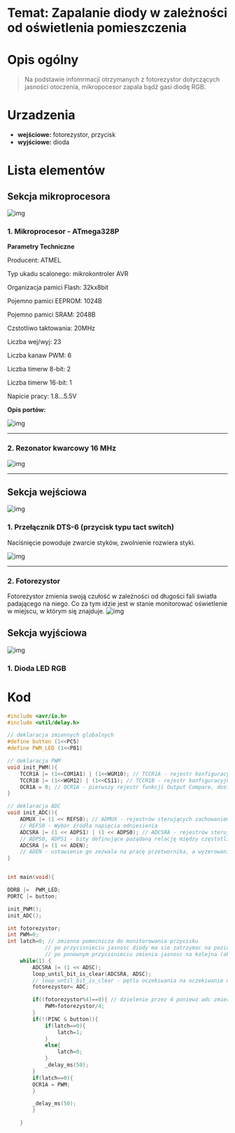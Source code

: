 # Temat: Zapalanie diody w zależności od oświetlenia pomieszczenia
# Opis ogólny
>Na podstawie infomrmacji otrzymanych z fotorezystor dotyczących jasności otoczenia, mikropocesor zapala bądź gasi diodę RGB.
# Urzadzenia
- **wejściowe:** fotorezystor, przycisk
- **wyjściowe:** dioda

# Lista elementów
## Sekcja mikroprocesora
![img](zdjecia/sekcja_mikro.png)
### 1.  Mikroprocesor - ATmega328P

<b>Parametry Techniczne</b>

Producent: ATMEL

Typ ukadu scalonego: mikrokontroler AVR

Organizacja pamici Flash: 32kx8bit

Pojemno pamici EEPROM: 1024B

Pojemno pamici SRAM: 2048B

Czstotliwo taktowania: 20MHz

Liczba wej/wyj:	23 

Liczba kanaw PWM: 6 

Liczba timerw 8-bit: 2 

Liczba timerw 16-bit: 1 

Napicie pracy: 1.8...5.5V

<b>Opis portów:</b>


![img](zdjecia/mikroprocesor.png)
***

### 2.  Rezonator kwarcowy 16 MHz
![img](zdjecia/kwarc.png)
***
## Sekcja wejściowa
![img](zdjecia/sekcja_wejscie.png)
### 1.  Przełącznik DTS-6 (przycisk typu tact switch)
Naciśnięcie powoduje zwarcie styków, zwolnienie rozwiera styki.

![img](zdjecia/przycisk.png)
***
### 2.  Fotorezystor
Fotorezystor zmienia swoją czułość w zależności od długości fali światła padającego na niego. Co za tym idzie jest w stanie monitorować oświetlenie w miejscu, w którym się znajduje.
![img](zdjecia/fotorezystor.png)
## Sekcja wyjściowa
![img](zdjecia/sekcja_wyjscie.png)
### 1.  Dioda LED RGB
# Kod
```cpp
#include <avr/io.h>
#include <util/delay.h>

// deklaracja zmiennych globalnych
#define button (1<<PC5)
#define PWM_LED (1<<PB1)

// deklaracja PWM
void init_PWM(){
	TCCR1A |= (1<<COM1A1) | (1<<WGM10); // TCCR1A - rejestr konfiguracyjny A
	TCCR1B |= (1<<WGM12) | (1<<CS11); // TCCR1B - rejestr konfiguracyjny B
	OCR1A = 0; // OCR1A - pierwszy rejestr funkcji Output Compare, dostępny 8-bitowo
}

// deklaracja ADC
void init_ADC(){
	ADMUX |= (1 << REFS0); // ADMUX - rejestrów sterujących zachowaniem się przetwornika
	// REFS0 - Wybór źródła napięcia odniesienia
	ADCSRA |= (1 << ADPS1) | (1 << ADPS0); // ADCSRA - rejestrów sterujących zachowaniem się przetwornika
	// ADPS0, ADPS1 - bity definujące pożądaną relację między częstotliwością zegara sytemowego
	ADCSRA |= (1 << ADEN); 
	// ADEN - ustawienie go zezwala na pracę przetwornika, a wyzerowanie wyłącza go. Wyłączenie ADC podczas wykonywania konwersji przerywa ją.
}


int main(void){

DDRB |=  PWM_LED;
PORTC |= button;

init_PWM();
init_ADC();

int fotorezystor;
int PWM=0;
int latch=0; // zmienna pomocnicza do monitorowania przycisku
            // po przycisnieciu jasnosc diody ma sie zatrzymac na poziomie jasnosci oswietlenia
            // po ponownym przycisnieciu zmienia jasnosc na kolejna (aktualna) jasnosc
    while(1) {
		ADCSRA |= (1 << ADSC);
		loop_until_bit_is_clear(ADCSRA, ADSC); 
		// loop_until_bit_is_clear - pętla oczekiwania na oczekiwanie na zgaszenie (0) bitu w rejestrze sfr
		fotorezystor= ADC;

		if((fotorezystor%4)==0){ // dzielenie przez 4 poniewz adc zmierza do 1024 a PWM maksymalnie przyjmuje 256
			PWM=fotorezystor/4;
		}
		if(!(PINC & button)){
			if(latch==0){
				latch=1;
			}
			else{
				latch=0;
			}
			_delay_ms(50);
		}
		if(latch==0){
		OCR1A = PWM;
		}

		_delay_ms(50);
		}

    }
```
